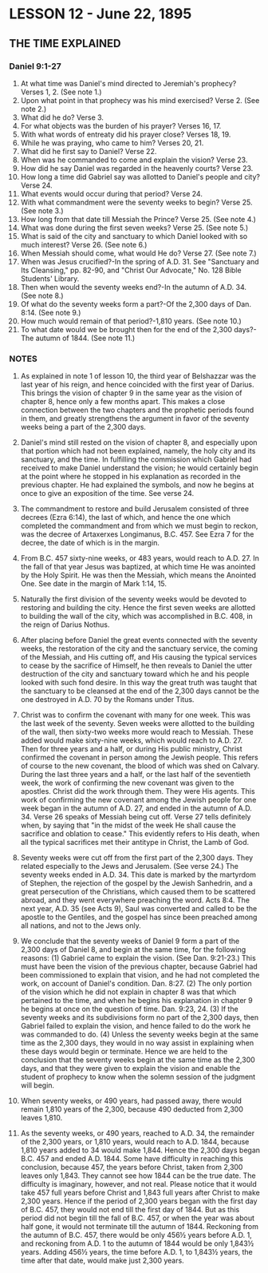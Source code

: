 # LESSON 12 - June 22, 1895

## THE TIME EXPLAINED

### Daniel 9:1-27

1. At what time was Daniel's mind directed to Jeremiah's prophecy? Verses 1, 2. (See note 1.)
2. Upon what point in that prophecy was his mind exercised? Verse 2. (See note 2.)
3. What did he do? Verse 3.
4. For what objects was the burden of his prayer? Verses 16, 17.
5. With what words of entreaty did his prayer close? Verses 18, 19.
6. While he was praying, who came to him? Verses 20, 21.
7. What did he first say to Daniel? Verse 22.
8. When was he commanded to come and explain the vision? Verse 23.
9. How did he say Daniel was regarded in the heavenly courts? Verse 23.
10. How long a time did Gabriel say was allotted to Daniel's people and city? Verse 24.
11. What events would occur during that period? Verse 24.
12. With what commandment were the seventy weeks to begin? Verse 25. (See note 3.)
13. How long from that date till Messiah the Prince? Verse 25. (See note 4.)
14. What was done during the first seven weeks? Verse 25. (See note 5.)
15. What is said of the city and sanctuary to which Daniel looked with so much interest? Verse 26. (See note 6.)
16. When Messiah should come, what would He do? Verse 27. (See note 7.)
17. When was Jesus crucified?-In the spring of A.D. 31. See "Sanctuary and Its Cleansing," pp. 82-90, and "Christ Our Advocate," No. 128 Bible Students' Library.
18. Then when would the seventy weeks end?-In the autumn of A.D. 34. (See note 8.)
19. Of what do the seventy weeks form a part?-Of the 2,300 days of Dan. 8:14. (See note 9.)
20. How much would remain of that period?-1,810 years. (See note 10.)
21. To what date would we be brought then for the end of the 2,300 days?-The autumn of 1844. (See note 11.)

### NOTES

1. As explained in note 1 of lesson 10, the third year of Belshazzar was the last year of his reign, and hence coincided with the first year of Darius. This brings the vision of chapter 9 in the same year as the vision of chapter 8, hence only a few months apart. This makes a close connection between the two chapters and the prophetic periods found in them, and greatly strengthens the argument in favor of the seventy weeks being a part of the 2,300 days.

2. Daniel's mind still rested on the vision of chapter 8, and especially upon that portion which had not been explained, namely, the holy city and its sanctuary, and the time. In fulfilling the commission which Gabriel had received to make Daniel understand the vision; he would certainly begin at the point where he stopped in his explanation as recorded in the previous chapter. He had explained the symbols, and now he begins at once to give an exposition of the time. See verse 24.

3. The commandment to restore and build Jerusalem consisted of three decrees (Ezra 6:14), the last of which, and hence the one which completed the commandment and from which we must begin to reckon, was the decree of Artaxerxes Longimanus, B.C. 457. See Ezra 7 for the decree, the date of which is in the margin.

4. From B.C. 457 sixty-nine weeks, or 483 years, would reach to A.D. 27. In the fall of that year Jesus was baptized, at which time He was anointed by the Holy Spirit. He was then the Messiah, which means the Anointed One. See date in the margin of Mark 1:14, 15.

5. Naturally the first division of the seventy weeks would be devoted to restoring and building the city. Hence the first seven weeks are allotted to building the wall of the city, which was accomplished in B.C. 408, in the reign of Darius Nothus.

6. After placing before Daniel the great events connected with the seventy weeks, the restoration of the city and the sanctuary service, the coming of the Messiah, and His cutting off, and His causing the typical services to cease by the sacrifice of Himself, he then reveals to Daniel the utter destruction of the city and sanctuary toward which he and his people looked with such fond desire. In this way the great truth was taught that the sanctuary to be cleansed at the end of the 2,300 days cannot be the one destroyed in A.D. 70 by the Romans under Titus.

7. Christ was to confirm the covenant with many for one week. This was the last week of the seventy. Seven weeks were allotted to the building of the wall, then sixty-two weeks more would reach to Messiah. These added would make sixty-nine weeks, which would reach to A.D. 27. Then for three years and a half, or during His public ministry, Christ confirmed the covenant in person among the Jewish people. This refers of course to the new covenant, the blood of which was shed on Calvary. During the last three years and a half, or the last half of the seventieth week, the work of confirming the new covenant was given to the apostles. Christ did the work through them. They were His agents. This work of confirming the new covenant among the Jewish people for one week began in the autumn of A.D. 27, and ended in the autumn of A.D. 34. Verse 26 speaks of Messiah being cut off. Verse 27 tells definitely when, by saying that "in the midst of the week He shall cause the sacrifice and oblation to cease." This evidently refers to His death, when all the typical sacrifices met their antitype in Christ, the Lamb of God.

8. Seventy weeks were cut off from the first part of the 2,300 days. They related especially to the Jews and Jerusalem. (See verse 24.) The seventy weeks ended in A.D. 34. This date is marked by the martyrdom of Stephen, the rejection of the gospel by the Jewish Sanhedrin, and a great persecution of the Christians, which caused them to be scattered abroad, and they went everywhere preaching the word. Acts 8:4. The next year, A.D. 35 (see Acts 9), Saul was converted and called to be the apostle to the Gentiles, and the gospel has since been preached among all nations, and not to the Jews only.

9. We conclude that the seventy weeks of Daniel 9 form a part of the 2,300 days of Daniel 8, and begin at the same time, for the following reasons: (1) Gabriel came to explain the vision. (See Dan. 9:21-23.) This must have been the vision of the previous chapter, because Gabriel had been commissioned to explain that vision, and he had not completed the work, on account of Daniel's condition. Dan. 8:27. (2) The only portion of the vision which he did not explain in chapter 8 was that which pertained to the time, and when he begins his explanation in chapter 9 he begins at once on the question of time. Dan. 9:23, 24. (3) If the seventy weeks and its subdivisions form no part of the 2,300 days, then Gabriel failed to explain the vision, and hence failed to do the work he was commanded to do. (4) Unless the seventy weeks begin at the same time as the 2,300 days, they would in no way assist in explaining when these days would begin or terminate. Hence we are held to the conclusion that the seventy weeks begin at the same time as the 2,300 days, and that they were given to explain the vision and enable the student of prophecy to know when the solemn session of the judgment will begin.

10. When seventy weeks, or 490 years, had passed away, there would remain 1,810 years of the 2,300, because 490 deducted from 2,300 leaves 1,810.

11. As the seventy weeks, or 490 years, reached to A.D. 34, the remainder of the 2,300 years, or 1,810 years, would reach to A.D. 1844, because 1,810 years added to 34 would make 1,844. Hence the 2,300 days began B.C. 457 and ended A.D. 1844. Some have difficulty in reaching this conclusion, because 457, the years before Christ, taken from 2,300 leaves only 1,843. They cannot see how 1844 can be the true date. The difficulty is imaginary, however, and not real. Please notice that it would take 457 full years before Christ and 1,843 full years after Christ to make 2,300 years. Hence if the period of 2,300 years began with the first day of B.C. 457, they would not end till the first day of 1844. But as this period did not begin till the fall of B.C. 457, or when the year was about half gone, it would not terminate till the autumn of 1844. Reckoning from the autumn of B.C. 457, there would be only 456½ years before A.D. 1, and reckoning from A.D. 1 to the autumn of 1844 would be only 1,843½ years. Adding 456½ years, the time before A.D. 1, to 1,843½ years, the time after that date, would make just 2,300 years.
